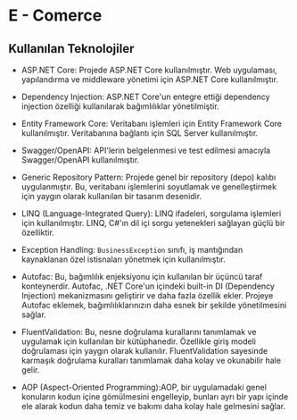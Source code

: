 # E - Comerce


## Kullanılan Teknolojiler

- ASP.NET Core: Projede ASP.NET Core kullanılmıştır. Web uygulaması, yapılandırma ve middleware yönetimi için ASP.NET Core kullanılmıştır.

- Dependency Injection: ASP.NET Core'un entegre ettiği dependency injection özelliği kullanılarak bağımlılıklar yönetilmiştir.

- Entity Framework Core: Veritabanı işlemleri için Entity Framework Core kullanılmıştır. Veritabanına bağlantı için SQL Server kullanılmıştır.

- Swagger/OpenAPI: API'lerin belgelenmesi ve test edilmesi amacıyla Swagger/OpenAPI kullanılmıştır.

- Generic Repository Pattern: Projede genel bir repository (depo) kalıbı uygulanmıştır. Bu, veritabanı işlemlerini soyutlamak ve genelleştirmek için yaygın olarak kullanılan bir tasarım desenidir.

- LINQ (Language-Integrated Query): LINQ ifadeleri, sorgulama işlemleri için kullanılmıştır. LINQ, C#'ın dil içi sorgu yetenekleri sağlayan güçlü bir özelliktir.

- Exception Handling: `BusinessException` sınıfı, iş mantığından kaynaklanan özel istisnaları yönetmek için kullanılmıştır.

- Autofac: Bu, bağımlılık enjeksiyonu için kullanılan bir üçüncü taraf konteynerdir. Autofac, .NET Core'un içindeki built-in DI (Dependency Injection) mekanizmasını geliştirir ve daha fazla özellik ekler. Projeye Autofac eklemek, bağımlılıklarınızın daha esnek bir şekilde yönetilmesini sağlar.

- FluentValidation: Bu, nesne doğrulama kurallarını tanımlamak ve uygulamak için kullanılan bir kütüphanedir. Özellikle giriş modeli doğrulaması için yaygın olarak kullanılır. FluentValidation sayesinde karmaşık doğrulama kuralları tanımlamak daha kolay ve okunabilir hale gelir.

- AOP (Aspect-Oriented Programming):AOP, bir uygulamadaki genel konuların kodun içine gömülmesini engelleyip, bunları ayrı bir yapı içinde ele alarak kodun daha temiz ve bakımı daha kolay hale gelmesini sağlar.
